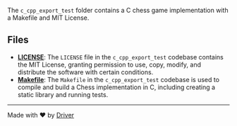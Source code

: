 <!--------------------------------------------------------------------------------->
<!-- IMPORTANT: This file is auto-generated by Driver (https://driver.ai). -------->
<!-- Manual edits may be overwritten on future commits. --------------------------->
<!--------------------------------------------------------------------------------->

The `c_cpp_export_test` folder contains a C chess game implementation with a Makefile and MIT License.


## Files
- **[LICENSE](LICENSE.md)**: The `LICENSE` file in the `c_cpp_export_test` codebase contains the MIT License, granting permission to use, copy, modify, and distribute the software with certain conditions.
- **[Makefile](Makefile.md)**: The `Makefile` in the `c_cpp_export_test` codebase is used to compile and build a Chess implementation in C, including creating a static library and running tests.

---
Made with ❤️ by [Driver](https://www.driver.ai/)